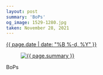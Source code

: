 ```yaml
---
layout: post
summary: 'BoPs'
og_image: 1529-1280.jpg
taken: November 28, 2021
---
```


<div class="post">
 <time>
  <a href="/1529">
   {{ page.date | date: "%B %-d, %Y" }}
  </a>
 </time>
 <a href="/1529">
  <figure data-taken="11/28/2021">
   <img alt="{{ page.summary }}" sizes="(min-width: 700px) 50vw, calc(100vw - 2rem)" src="{{ site.assets_url }}/1529-640.jpg" srcset="{{ site.assets_url }}/1529-320.jpg 320w, {{ site.assets_url }}/1529-640.jpg 640w, {{ site.assets_url }}/1529-960.jpg 960w, {{ site.assets_url }}/1529-1280.jpg 1280w"/>
  </figure>
 </a>
 <span>
  BoPs
 </span>
</div>
